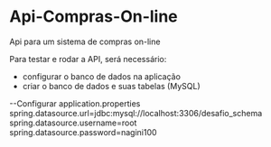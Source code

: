 # Api-Compras-On-line
Api para um sistema de compras on-line

 Para testar e rodar a API, será necessário:   
 
 - configurar o banco de dados na aplicação
 - criar o banco de dados e suas tabelas (MySQL)
 
 --Configurar application.properties
 spring.datasource.url=jdbc:mysql://localhost:3306/desafio_schema                                                                                                                    
 spring.datasource.username=root                                                                                                                                                    
 spring.datasource.password=nagini100
